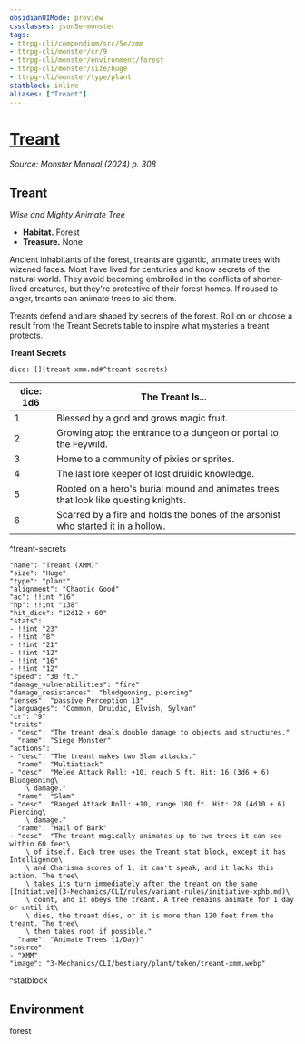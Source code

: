 ```yaml
---
obsidianUIMode: preview
cssclasses: json5e-monster
tags:
- ttrpg-cli/compendium/src/5e/xmm
- ttrpg-cli/monster/cr/9
- ttrpg-cli/monster/environment/forest
- ttrpg-cli/monster/size/huge
- ttrpg-cli/monster/type/plant
statblock: inline
aliases: ["Treant"]
---
```

# [Treant](3-Mechanics\CLI\bestiary\plant/treant-xmm.md)
*Source: Monster Manual (2024) p. 308*  

## Treant

*Wise and Mighty Animate Tree*

- **Habitat.** Forest  
- **Treasure.** None  

Ancient inhabitants of the forest, treants are gigantic, animate trees with wizened faces. Most have lived for centuries and know secrets of the natural world. They avoid becoming embroiled in the conflicts of shorter-lived creatures, but they're protective of their forest homes. If roused to anger, treants can animate trees to aid them.

Treants defend and are shaped by secrets of the forest. Roll on or choose a result from the Treant Secrets table to inspire what mysteries a treant protects.

**Treant Secrets**

`dice: [](treant-xmm.md#^treant-secrets)`

| dice: 1d6 | The Treant Is... |
|-----------|------------------|
| 1 | Blessed by a god and grows magic fruit. |
| 2 | Growing atop the entrance to a dungeon or portal to the Feywild. |
| 3 | Home to a community of pixies or sprites. |
| 4 | The last lore keeper of lost druidic knowledge. |
| 5 | Rooted on a hero's burial mound and animates trees that look like questing knights. |
| 6 | Scarred by a fire and holds the bones of the arsonist who started it in a hollow. |
^treant-secrets

```statblock
"name": "Treant (XMM)"
"size": "Huge"
"type": "plant"
"alignment": "Chaotic Good"
"ac": !!int "16"
"hp": !!int "138"
"hit_dice": "12d12 + 60"
"stats":
- !!int "23"
- !!int "8"
- !!int "21"
- !!int "12"
- !!int "16"
- !!int "12"
"speed": "30 ft."
"damage_vulnerabilities": "fire"
"damage_resistances": "bludgeoning, piercing"
"senses": "passive Perception 13"
"languages": "Common, Druidic, Elvish, Sylvan"
"cr": "9"
"traits":
- "desc": "The treant deals double damage to objects and structures."
  "name": "Siege Monster"
"actions":
- "desc": "The treant makes two Slam attacks."
  "name": "Multiattack"
- "desc": "Melee Attack Roll: +10, reach 5 ft. Hit: 16 (3d6 + 6) Bludgeoning\
    \ damage."
  "name": "Slam"
- "desc": "Ranged Attack Roll: +10, range 180 ft. Hit: 28 (4d10 + 6) Piercing\
    \ damage."
  "name": "Hail of Bark"
- "desc": "The treant magically animates up to two trees it can see within 60 feet\
    \ of itself. Each tree uses the Treant stat block, except it has Intelligence\
    \ and Charisma scores of 1, it can't speak, and it lacks this action. The tree\
    \ takes its turn immediately after the treant on the same [Initiative](3-Mechanics/CLI/rules/variant-rules/initiative-xphb.md)\
    \ count, and it obeys the treant. A tree remains animate for 1 day or until it\
    \ dies, the treant dies, or it is more than 120 feet from the treant. The tree\
    \ then takes root if possible."
  "name": "Animate Trees (1/Day)"
"source":
- "XMM"
"image": "3-Mechanics/CLI/bestiary/plant/token/treant-xmm.webp"
```
^statblock

## Environment

forest